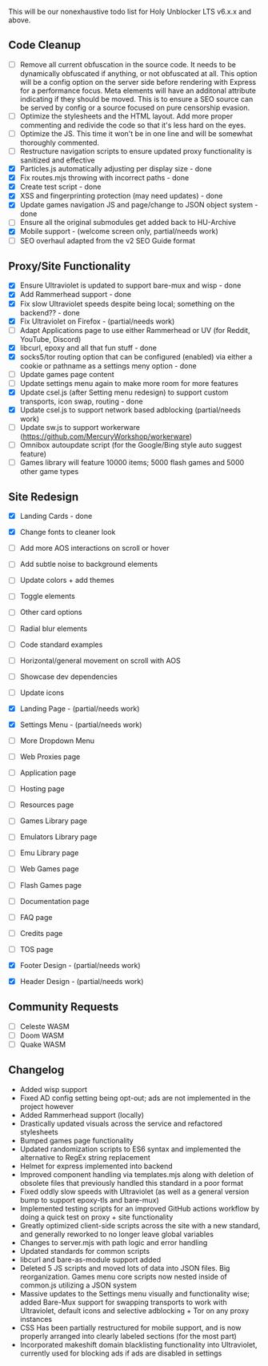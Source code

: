 This will be our nonexhaustive todo list for Holy Unblocker LTS v6.x.x and above.

## Code Cleanup

  - [ ] Remove all current obfuscation in the source code. It needs to be dynamically obfuscated if anything, or not obfuscated at all. This option will be a config option on the server side before rendering with Express for a performance focus. Meta elements will have an additonal attribute indicating if they should be moved. This is to ensure a SEO source can be served by config or a source focused on pure censorship evasion.
  - [ ] Optimize the stylesheets and the HTML layout. Add more proper commenting and redivide the code so that it's less hard on the eyes.
  - [ ] Optimize the JS. This time it won't be in one line and will be somewhat thoroughly commented.
  - [ ] Restructure navigation scripts to ensure updated proxy functionality is sanitized and effective
  - [x] Particles.js automatically adjusting per display size - done
  - [x] Fix routes.mjs throwing with incorrect paths - done
  - [x] Create test script - done
  - [x] XSS and fingerprinting protection (may need updates) - done
  - [x] Update games navigation JS and page/change to JSON object system - done
  - [ ] Ensure all the original submodules get added back to HU-Archive
  - [x] Mobile support - (welcome screen only, partial/needs work)
  - [ ] SEO overhaul adapted from the v2 SEO Guide format

## Proxy/Site Functionality
  - [x] Ensure Ultraviolet is updated to support bare-mux and wisp - done
  - [x] Add Rammerhead support - done
  - [x] Fix slow Ultraviolet speeds despite being local; something on the backend?? - done
  - [x] Fix Ultraviolet on Firefox - (partial/needs work)
  - [ ] Adapt Applications page to use either Rammerhead or UV (for Reddit, YouTube, Discord)
  - [x] libcurl, epoxy and all that fun stuff - done
  - [x] socks5/tor routing option that can be configured (enabled) via either a cookie or pathname as a settings meny option - done
  - [ ] Update games page content
  - [ ] Update settings menu again to make more room for more features
  - [x] Update csel.js (after Setting menu redesign) to support custom transports, icon swap, routing - done
  - [x] Update csel.js to support network based adblocking (partial/needs work)
  - [ ] Update sw.js to support workerware (https://github.com/MercuryWorkshop/workerware)
  - [ ] Omnibox autoupdate script (for the Google/Bing style auto suggest feature)
  - [ ] Games library will feature 10000 items; 5000 flash games and 5000 other game types

## Site Redesign
  - [x] Landing Cards - done
  - [x] Change fonts to cleaner look
  - [ ] Add more AOS interactions on scroll or hover
  - [ ] Add subtle noise to background elements
  - [ ] Update colors + add themes
  - [ ] Toggle elements
  - [ ] Other card options
  - [ ] Radial blur elements
  - [ ] Code standard examples
  - [ ] Horizontal/general movement on scroll with AOS
  - [ ] Showcase dev dependencies
  - [ ] Update icons
  - [x] Landing Page - (partial/needs work)
  - [x] Settings Menu - (partial/needs work)
  - [ ] More Dropdown Menu
  - [ ] Web Proxies page
  - [ ] Application page
  - [ ] Hosting page
  - [ ] Resources page
  - [ ] Games Library page
  - [ ] Emulators Library page
  - [ ] Emu Library page
  - [ ] Web Games page
  - [ ] Flash Games page  
  - [ ] Documentation page
  - [ ] FAQ page
  - [ ] Credits page
  - [ ] TOS page
  - [x] Footer Design - (partial/needs work)
  - [x] Header Design - (partial/needs work)


## Community Requests
  - [ ] Celeste WASM
  - [ ] Doom WASM
  - [ ] Quake WASM

## Changelog

  - Added wisp support
  - Fixed AD config setting being opt-out; ads are not implemented in the project however
  - Added Rammerhead support (locally)
  - Drastically updated visuals across the service and refactored stylesheets
  - Bumped games page functionality
  - Updated randomization scripts to ES6 syntax and implemented the alternative to RegEx string replacement
  - Helmet for express implemented into backend
  - Improved component handling via templates.mjs along with deletion of obsolete files that previously handled this standard in a poor format
  - Fixed oddly slow speeds with Ultraviolet (as well as a general version bump to support epoxy-tls and bare-mux)
  - Implemented testing scripts for an improved GitHub actions workflow by doing a quick test on proxy + site functionality
  - Greatly optimized client-side scripts across the site with a new standard, and generally reworked to no longer leave global variables
  - Changes to server.mjs with path logic and error handling
  - Updated standards for common scripts
  - libcurl and bare-as-module support added
  - Deleted 5 JS scripts and moved lots of data into JSON files. Big reorganization. Games menu core scripts now nested inside of common.js utilizing a JSON system
  - Massive updates to the Settings menu visually and functionality wise; added Bare-Mux support for swapping transports to work with Ultraviolet, default icons and selective adblocking + Tor on any proxy instances
  - CSS Has been partially restructured for mobile support, and is now properly arranged into clearly labeled sections (for the most part)
  - Incorporated makeshift domain blacklisting functionality into Ultraviolet, currently used for blocking ads if ads are disabled in settings
